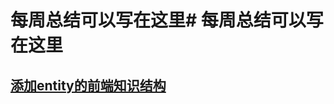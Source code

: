 # 每周总结可以写在这里# 每周总结可以写在这里
## [添加entity的前端知识结构](https://github.com/a426855a5a5/Frontend-01-Template/blob/master/week01/前端技术.xmind)